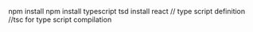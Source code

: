 npm install
npm install typescript
tsd install react // type script definition
//tsc for type script compilation
